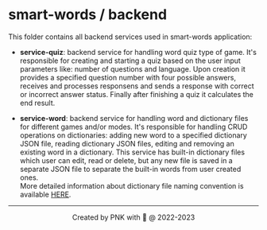 # smart-words / backend

This folder contains all backend services used in smart-words application:

* **service-quiz**: backend service for handling word quiz type of game. 
It's responsible for creating and starting a quiz based on the user input parameters like: number of questions and language. 
Upon creation it provides a specified question number with four possible answers, receives and processes responsens and sends a response with correct or incorrect answer status. 
Finally after finishing a quiz it calculates the end result.

* **service-word**: backend service for handling word and dictionary files for different games and/or modes.
It's responsible for handling CRUD operations on dictionaries: adding new word to a specified dictionary JSON file, reading dictionary JSON files, editing and removing an existing word in a dictionary.
This service has built-in dictionary files which user can edit, read or delete, but any new file is saved in a separate JSON file to separate the built-in words from user created ones.<br>
More detailed information about dictionary file naming convention is available [HERE](service-word/src/main/resources/README.md).

---
<p align="center">Created by PNK with 💚 @ 2022-2023</p>